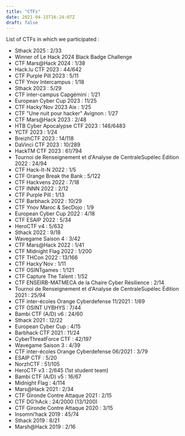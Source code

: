 ```yaml
---
title: "CTFs"
date: 2021-04-15T16:24:07Z
draft: false
---
```


List of CTFs in which we participated : 

- Sthack 2025 : 2/33
- Winner of Le Hack 2024 Black Badge Challenge
- CTF Mars@Hack 2024 : 1/38
- Hack.lu CTF 2023 : 44/642
- CTF Purple Pill 2023 : 5/11
- CTF Ynov Intercampus : 1/18
- Sthack 2023 : 5/29
- CTF inter-campus Capgémini : 1/21
- European Cyber Cup 2023 : 11/25
- CTF Hacky'Nov 2023 Aix : 1/25
- CTF "Une nuit pour hacker" Avignon : 1/27
- CTF Mars@Hack 2023 : 2/48
- HTB Cyber Apocalypse CTF 2023 : 146/6483
- YCTF 2023 : 1/24
- BreizhCTF 2023 : 14/118
- DaVinci CTF 2023 : 10/289
- HackTM CTF 2023 : 61/794 
- Tournoi de Renseignement et d'Analyse de CentraleSupélec Édition 2022 : 24/94
- CTF Hack-It-N 2022 : 1/5
- CTF Orange Break the Bank : 5/122
- CTF Hackvens 2022 : 7/18
- CTF INNN 2022 : 2/12
- CTF Purple Pill : 1/13
- CTF Barbhack 2022 : 10/29
- CTF Ynov Maroc & SecDojo : 1/9
- European Cyber Cup 2022 : 4/18
- CTF ESAIP 2022 : 5/34
- HeroCTF v4 : 5/632
- Sthack 2022 : 9/18
- Wavegame Saison 4 : 3/42
- CTF Mars@Hack 2022 : 1/41
- CTF Midnight Flag 2022 : 1/200
- CTF THCon 2022 : 13/166
- CTF Hacky'Nov : 1/11
- CTF OSINTgames : 1/121
- CTF Capture The Talent : 1/52
- CTF ENSEIRB-MATMECA de la Chaire Cyber Résilience : 2/14
- Tournoi de Renseignement et d'Analyse de CentraleSupélec Édition 2021 : 25/94
- CTF inter-écoles Orange Cyberdefense 11/2021 : 1/69
- CTF OSINT UYBHYS : 7/44
- Bambi CTF (A/D) v6 : 24/60
- Sthack 2021 : 12/22
- European Cyber Cup : 4/15
- Barbhack CTF 2021 : 11/24
- CyberThreatForce CTF : 42/197
- Wavegame Saison 3 : 4/39
- CTF inter-écoles Orange Cyberdefense 06/2021 : 3/79
- ESAIP CTF : 5/20
- NorzhCTF : 51/105
- HeroCTF v3 : 2/645 (1st student team)
- Bambi CTF (A/D) v5 : 16/67
- Midnight Flag : 4/114
- Mars@Hack 2021 : 2/34
- CTF Gironde Contre Attaque 2021 : 2/15
- CTF DG’hAck : 24/2000 (13/1200)
- CTF Gironde Contre Attaque 2020 : 3/15
- Insomni’hack 2019 : 45/74
- Sthack 2019 : 8/21
- Marsh@Hack 2019 : 2/16
